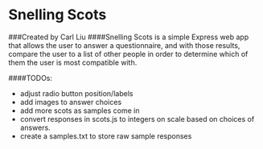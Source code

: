 # Snelling Scots
###Created by Carl Liu
####Snelling Scots is a simple Express web app that allows the user to answer a questionnaire, and with those results, compare the user to a list of other people in order to determine which of them the user is most compatible with.

####TODOs:

- adjust radio button position/labels
- add images to answer choices
- add more scots as samples come in
- convert responses in scots.js to integers on scale based on choices of answers.
- create a samples.txt to store raw sample responses
